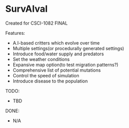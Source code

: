 # SurvAIval
Created for CSCI-1082 FINAL

Features:
  - A.I-based critters which evolve over time
  - Multiple settings(or procedurally generated settings)
  - Introduce food/water supply and predators
  - Set the weather conditions
  - Expansive map option(to test migration patterns?)
  - Comprehensive list of potential mutations
  - Control the speed of simulation
  - Introduce disease to the population

  TODO:
  - TBD
  
  DONE:
  - N/A
